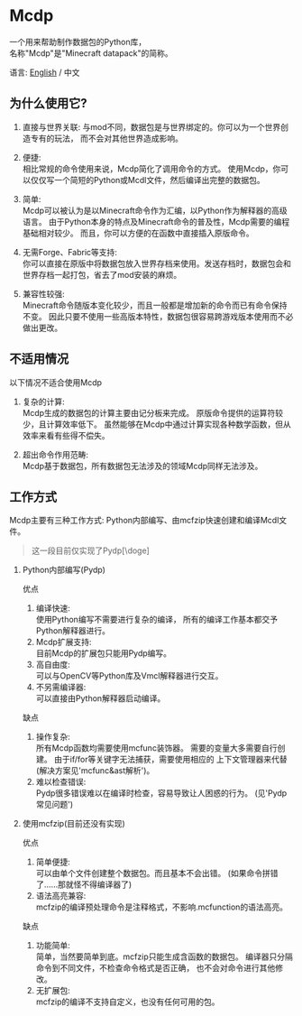 # Mcdp # 

一个用来帮助制作数据包的Python库，  
名称"Mcdp"是"Minecraft datapack"的简称。

语言: [English](https://github.com/Ovizro/Mcdp/blob/master/doc/en_us/README.md) / 中文

## 为什么使用它? ## 

1. 直接与世界关联:
   与mod不同，数据包是与世界绑定的。你可以为一个世界创造专有的玩法，
   而不会对其他世界造成影响。

1. 便捷:  
   相比常规的命令使用来说，Mcdp简化了调用命令的方式。
   使用Mcdp，你可以仅仅写一个简短的Python或Mcdl文件，然后编译出完整的数据包。

2. 简单:  
   Mcdp可以被认为是以Minecraft命令作为汇编，以Python作为解释器的高级语言。 
   由于Python本身的特点及Minecraft命令的普及性，Mcdp需要的编程基础相对较少。 
   而且，你可以方便的在函数中直接插入原版命令。

3. 无需Forge、Fabric等支持:  
   你可以直接在原版中将数据包放入世界存档来使用。发送存档时，数据包会和世界存档一起打包，省去了mod安装的麻烦。

4. 兼容性较强:  
   Minecraft命令随版本变化较少，而且一般都是增加新的命令而已有命令保持不变。 因此只要不使用一些高版本特性，数据包很容易跨游戏版本使用而不必做出更改。

## 不适用情况 ## 

以下情况不适合使用Mcdp

1. 复杂的计算:  
   Mcdp生成的数据包的计算主要由记分板来完成。 原版命令提供的运算符较少，且计算效率低下。 虽然能够在Mcdp中通过计算实现各种数学函数，但从效率来看有些得不偿失。

2. 超出命令作用范畴:  
   Mcdp基于数据包，所有数据包无法涉及的领域Mcdp同样无法涉及。

## 工作方式 ##

Mcdp主要有三种工作方式: Python内部编写、由mcfzip快速创建和编译Mcdl文件。

> 这一段目前仅实现了Pydp[\\doge]

1. Python内部编写(Pydp)

   优点
    1. 编译快速:  
       使用Python编写不需要进行复杂的编译， 所有的编译工作基本都交予Python解释器进行。
    2. Mcdp扩展支持:  
       目前Mcdp的扩展包只能用Pydp编写。
    3. 高自由度:  
       可以与OpenCV等Python库及Vmcl解释器进行交互。
    4. 不另需编译器:  
       可以直接由Python解释器启动编译。

   缺点
    1. 操作复杂:  
       所有Mcdp函数均需要使用mcfunc装饰器。 需要的变量大多需要自行创建。 由于if/for等关键字无法捕获，需要使用相应的 上下文管理器来代替(解决方案见'mcfunc&ast解析')。
    2. 难以检查错误:  
       Pydp很多错误难以在编译时检查，容易导致让人困惑的行为。
       (见'Pydp常见问题')

2. 使用mcfzip(目前还没有实现)

   优点
    1. 简单便捷:  
       可以由单个文件创建整个数据包。而且基本不会出错。
       (如果命令拼错了……那就怪不得编译器了)
    2. 语法高亮兼容:  
       mcfzip的编译预处理命令是注释格式，不影响.mcfunction的语法高亮。

   缺点
    1. 功能简单:  
       简单，当然要简单到底。mcfzip只能生成含函数的数据包。 编译器只分隔命令到不同文件，不检查命令格式是否正确， 也不会对命令进行其他修改。
    2. 无扩展包:  
       mcfzip的编译不支持自定义，也没有任何可用的包。
